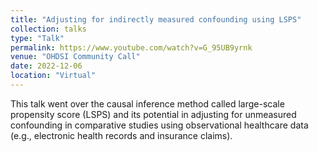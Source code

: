 ```yaml
---
title: "Adjusting for indirectly measured confounding using LSPS"
collection: talks
type: "Talk"
permalink: https://www.youtube.com/watch?v=G_95UB9yrnk
venue: "OHDSI Community Call"
date: 2022-12-06
location: "Virtual"
---
```


This talk went over the causal inference method called large-scale propensity score (LSPS) and its potential in adjusting for unmeasured confounding in comparative studies using observational healthcare data (e.g., electronic health records and insurance claims).
